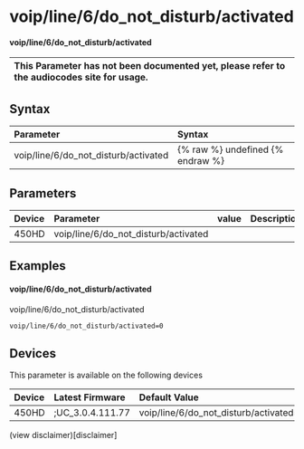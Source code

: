 ﻿---
description: voip/line/6/do_not_disturb/activated
search:
    keywords: ['voip','line','6','do_not_disturb','activated']
---

# voip/line/6/do_not_disturb/activated

#### voip/line/6/do_not_disturb/activated


| This Parameter has not been documented yet, please refer to the audiocodes site for usage.  |
| :--- |

## Syntax
| Parameter | Syntax |
| :--- | :--- |
|voip/line/6/do_not_disturb/activated | {% raw %} undefined {% endraw %} |

## Parameters
|Device|Parameter|value|Description|
|:---|:---|:---|:---|
| 450HD | voip/line/6/do_not_disturb/activated |  |  |

## Examples
#### voip/line/6/do_not_disturb/activated

voip/line/6/do_not_disturb/activated

```
voip/line/6/do_not_disturb/activated=0
```

## Devices
This parameter is available on the following devices

| Device | Latest Firmware | Default Value |
|:---|:---|:---|
| 450HD | ;UC_3.0.4.111.77 | voip/line/6/do_not_disturb/activated=0 

(view disclaimer)[disclaimer]
